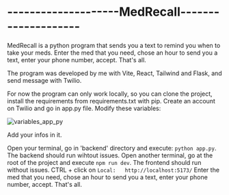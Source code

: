 # --------------------MedRecall--------------------

MedRecall is a python program that sends you a text to remind you when to take your meds.
Enter the med that you need, chose an hour to send you a text, enter your phone number, accept. That's all.

The program was developed by me with Vite, React, Tailwind and Flask, and send message with Twilio.

For now the program can only work locally, so you can clone the project, install the requirements from requirements.txt with pip.
Create an account on Twilio and go in app.py file. Modify these variables:

![variables_app_py](<Capture d'écran 2025-05-14 183851.png>)

Add your infos in it.

Open your terminal, go in 'backend' directory and execute: `python app.py`. The backend should run wihtout issues.
Open another terminal, go at the root of the project and execute `npm run dev`. The frontend should run without issues.
CTRL + click on `Local:   http://localhost:5173/`
Enter the med that you need, chose an hour to send you a text, enter your phone number, accept. That's all.
